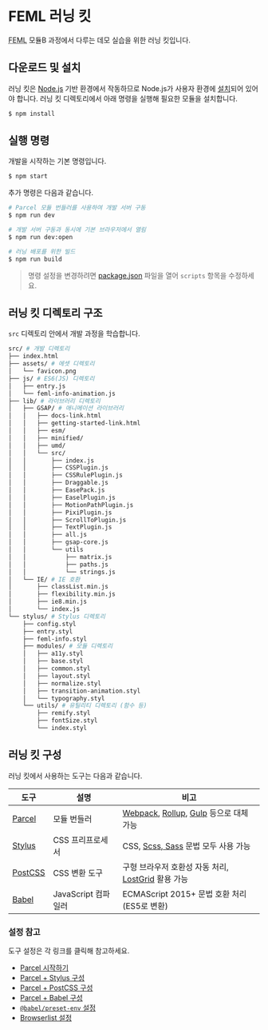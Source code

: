 # FEML 러닝 킷

<abbr title="Front-End Masters League">FEML</abbr> 모듈B 과정에서 다루는 데모 실습을 위한 러닝 킷입니다.

## 다운로드 및 설치

러닝 킷은 [Node.js](https://nodejs.org/) 기반 환경에서 작동하므로 Node.js가 사용자 환경에 [설치](https://nodejs.org/en/download/)되어 있어야 합니다. 러닝 킷 디렉토리에서 아래 명령을 실행해 필요한 모듈을 설치합니다.

```sh
$ npm install
```

## 실행 명령

개발을 시작하는 기본 명령입니다. 

```sh
$ npm start
```

추가 명령은 다음과 같습니다.

```sh
# Parcel 모듈 번들러를 사용하여 개발 서버 구동
$ npm run dev

# 개발 서버 구동과 동시에 기본 브라우저에서 열림
$ npm run dev:open

# 러닝 배포를 위한 빌드
$ npm run build
```

> 명령 설정을 변경하려면 [package.json](./package.json) 파일을 열어 `scripts` 항목을 수정하세요.

## 러닝 킷 디렉토리 구조

`src` 디렉토리 안에서 개발 과정을 학습합니다.

```sh
src/ # 개발 디렉토리
├── index.html
├── assets/ # 에셋 디렉토리
│   └── favicon.png
├── js/ # ES6(JS) 디렉토리
│   ├── entry.js
│   └── feml-info-animation.js
├── lib/ # 라이브러리 디렉토리
│   ├── GSAP/ # 애니메이션 라이브러리
│   │   ├── docs-link.html
│   │   ├── getting-started-link.html
│   │   ├── esm/
│   │   ├── minified/
│   │   ├── umd/
│   │   └── src/
│   │       ├── index.js
│   │       ├── CSSPlugin.js
│   │       ├── CSSRulePlugin.js
│   │       ├── Draggable.js
│   │       ├── EasePack.js
│   │       ├── EaselPlugin.js
│   │       ├── MotionPathPlugin.js
│   │       ├── PixiPlugin.js
│   │       ├── ScrollToPlugin.js
│   │       ├── TextPlugin.js
│   │       ├── all.js
│   │       ├── gsap-core.js
│   │       └── utils
│   │           ├── matrix.js
│   │           ├── paths.js
│   │           └── strings.js
│   └── IE/ # IE 호환
│       ├── classList.min.js
│       ├── flexibility.min.js
│       ├── ie8.min.js
│       └── index.js
└── stylus/ # Stylus 디렉토리
    ├── config.styl
    ├── entry.styl
    ├── feml-info.styl
    ├── modules/ # 모듈 디렉토리
    │   ├── a11y.styl
    │   ├── base.styl
    │   ├── common.styl
    │   ├── layout.styl
    │   ├── normalize.styl
    │   ├── transition-animation.styl
    │   └── typography.styl
    └── utils/ # 유틸리티 디렉토리 (함수 등)
        ├── remify.styl
        ├── fontSize.styl
        └── index.styl
```

## 러닝 킷 구성

러닝 킷에서 사용하는 도구는 다음과 같습니다.

도구 | 설명 | 비고
-- | -- | --
[Parcel](https://parceljs.org/) | 모듈 번들러 | [Webpack](https://webpack.js.org/), [Rollup](https://rollupjs.org/), [Gulp](https://gulpjs.com/) 등으로 대체 가능
[Stylus](http://stylus-lang.com/) | CSS 프리프로세서 | CSS, [Scss, Sass](https://sass-lang.com/) 문법 모두 사용 가능
[PostCSS](https://postcss.org/) | CSS 변환 도구 | 구형 브라우저 호환성 자동 처리, [LostGrid](http://lostgrid.org/docs.html) 활용 가능
[Babel](https://babeljs.io/) | JavaScript 컴파일러 | ECMAScript 2015+ 문법 호환 처리 (ES5로 변환)

### 설정 참고

도구 설정은 각 링크를 클릭해 참고하세요.

- [Parcel 시작하기](https://ko.parceljs.org/getting_started.html)
- [Parcel + Stylus 구성](https://ko.parceljs.org/stylus.html)
- [Parcel + PostCSS 구성](https://ko.parceljs.org/transforms.html#postcss)
- [Parcel + Babel 구성](https://ko.parceljs.org/transforms.html#babel)
- [`@babel/preset-env` 설정](https://babeljs.io/docs/en/babel-preset-env#docsNav)
- [Browserlist 설정](https://github.com/browserslist/browserslist#full-list)